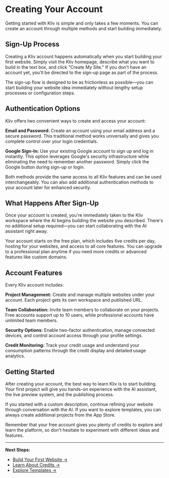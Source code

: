 # Creating Your Account

Getting started with Kliv is simple and only takes a few moments. You can create an account through multiple methods and start building immediately.

## Sign-Up Process

Creating a Kliv account happens automatically when you start building your first website. Simply visit the Kliv homepage, describe what you want to build in the text box, and click "Create My Site." If you don't have an account yet, you'll be directed to the sign-up page as part of the process.

The sign-up flow is designed to be as frictionless as possible—you can start building your website idea immediately without lengthy setup processes or configuration steps.

## Authentication Options

Kliv offers two convenient ways to create and access your account:

**Email and Password:** Create an account using your email address and a secure password. This traditional method works universally and gives you complete control over your login credentials.

**Google Sign-In:** Use your existing Google account to sign up and log in instantly. This option leverages Google's security infrastructure while eliminating the need to remember another password. Simply click the Google button during sign-up or login.

Both methods provide the same access to all Kliv features and can be used interchangeably. You can also add additional authentication methods to your account later for enhanced security.

## What Happens After Sign-Up

Once your account is created, you're immediately taken to the Kliv workspace where the AI begins building the website you described. There's no additional setup required—you can start collaborating with the AI assistant right away.

Your account starts on the free plan, which includes five credits per day, hosting for your websites, and access to all core features. You can upgrade to a professional plan anytime if you need more credits or advanced features like custom domains.

## Account Features

Every Kliv account includes:

**Project Management:** Create and manage multiple websites under your account. Each project gets its own workspace and published URL.

**Team Collaboration:** Invite team members to collaborate on your projects. Free accounts support up to 10 users, while professional accounts have unlimited team members.

**Security Options:** Enable two-factor authentication, manage connected devices, and control account access through your profile settings.

**Credit Monitoring:** Track your credit usage and understand your consumption patterns through the credit display and detailed usage analytics.

## Getting Started

After creating your account, the best way to learn Kliv is to start building. Your first project will give you hands-on experience with the AI assistant, the live preview system, and the publishing process.

If you started with a custom description, continue refining your website through conversation with the AI. If you want to explore templates, you can always create additional projects from the App Store.

Remember that your free account gives you plenty of credits to explore and learn the platform, so don't hesitate to experiment with different ideas and features.

---

**Next Steps:**
- [Build Your First Website →](/getting-started/first-website)
- [Learn About Credits →](/getting-started/credits)
- [Explore Templates →](/templates/app-store)